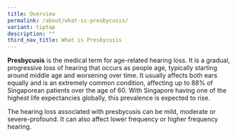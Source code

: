 ```yaml
---
title: Overview
permalink: /about/what-is-presbycusis/
variant: tiptap
description: ""
third_nav_title: What is Presbycusis
---
```

<p><strong>Presbycusis</strong> is the medical term for age-related hearing
loss. It is a gradual, progressive loss of hearing that occurs as people
age, typically starting around middle age and worsening over time. It usually
affects both ears equally and is an extremely common condition, affecting
up to 88% of Singaporean patients over the age of 60. With Singapore having
one of the highest life expectancies globally, this prevalence is expected
to rise.</p>
<p>The hearing loss associated with presbycusis can be mild, moderate or
severe-profound. It can also affect lower frequency or higher frequency
hearing.</p>
